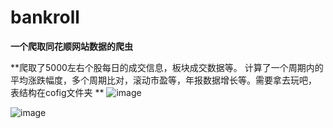 # bankroll

**一个爬取同花顺网站数据的爬虫**

**爬取了5000左右个股每日的成交信息，板块成交数据等。
计算了一个周期内的平均涨跌幅度，多个周期比对，滚动市盈等，年报数据增长等。需要拿去玩吧，
表结构在cofig文件夹 **
![image](https://user-images.githubusercontent.com/20676490/154520321-c630c0cf-597b-4e07-80b6-70f2b610a7d7.png)

![image](https://user-images.githubusercontent.com/20676490/154519846-775162e2-a73e-4844-a672-b187920968dd.png)
